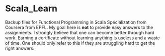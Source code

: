 # Scala_Learn
Backup files for Functional Programming in Scala Specialization from Coursera from EPFL. My goal here is **not** to provide easy answers to the assignments. I strongly believe that one can become better through hard work. Earning a certificate without learning anything is useless and a waste of time. One should only refer to this if they are struggling hard to get the right answers.
